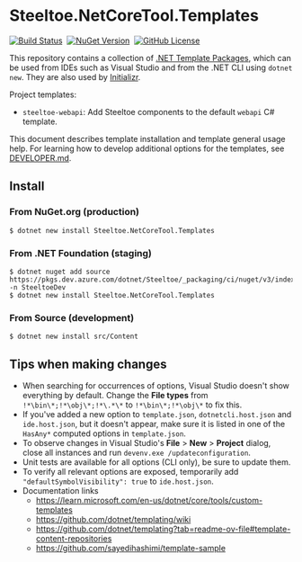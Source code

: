 # Steeltoe.NetCoreTool.Templates

[![Build Status](https://dev.azure.com/SteeltoeOSS/Steeltoe/_apis/build/status/Initializr/SteeltoeOSS.NetCoreToolTemplates?branchName=main)](https://dev.azure.com/SteeltoeOSS/Steeltoe/_build/latest?definitionId=46&branchName=main)
&nbsp;[![NuGet Version](https://img.shields.io/nuget/v/Steeltoe.NetCoreTool.Templates?style=flat)](https://www.nuget.org/packages/Steeltoe.NetCoreTool.Templates)
&nbsp;[![GitHub License](https://img.shields.io/github/license/SteeltoeOSS/NetCoreToolTemplates)](LICENSE)

This repository contains a collection of [.NET Template Packages](https://learn.microsoft.com/en-us/dotnet/core/tools/dotnet-new),
which can be used from IDEs such as Visual Studio and from the .NET CLI using `dotnet new`. They are also used by [Initializr](https://start.steeltoe.io/).

Project templates:
- `steeltoe-webapi`: Add Steeltoe components to the default `webapi` C# template.

This document describes template installation and template general usage help.
For learning how to develop additional options for the templates, see [DEVELOPER.md](DEVELOPER.md).

## Install

### From NuGet.org (production)

```
$ dotnet new install Steeltoe.NetCoreTool.Templates
```

### From .NET Foundation (staging)

```
$ dotnet nuget add source https://pkgs.dev.azure.com/dotnet/Steeltoe/_packaging/ci/nuget/v3/index.json -n SteeltoeDev
$ dotnet new install Steeltoe.NetCoreTool.Templates
```

### From Source (development)

```
$ dotnet new install src/Content
```

## Tips when making changes
- When searching for occurrences of options, Visual Studio doesn't show everything by default. Change the **File types** from `!*\bin\*;!*\obj\*;!*\.*\*` to `!*\bin\*;!*\obj\*` to fix this.
- If you've added a new option to `template.json`, `dotnetcli.host.json` and `ide.host.json`, but it doesn't appear, make sure it is listed in one of the `HasAny*` computed options in `template.json`.
- To observe changes in Visual Studio's **File** > **New** > **Project** dialog, close all instances and run `devenv.exe /updateconfiguration`.
- Unit tests are available for all options (CLI only), be sure to update them.
- To verify all relevant options are exposed, temporarily add `"defaultSymbolVisibility": true` to `ide.host.json`.
- Documentation links
  - https://learn.microsoft.com/en-us/dotnet/core/tools/custom-templates
  - https://github.com/dotnet/templating/wiki
  - https://github.com/dotnet/templating?tab=readme-ov-file#template-content-repositories
  - https://github.com/sayedihashimi/template-sample
